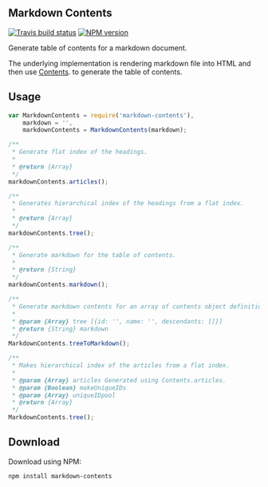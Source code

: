 <h2 id="markdown-contents">Markdown Contents</h2>

[![Travis build status](http://img.shields.io/travis/gajus/markdown-contents/master.svg?style=flat)](https://travis-ci.org/gajus/markdown-contents)
[![NPM version](http://img.shields.io/npm/v/markdown-contents.svg?style=flat)](https://www.npmjs.org/package/markdown-contents)

Generate table of contents for a markdown document.

The underlying implementation is rendering markdown file into HTML and then use [Contents](https://github.com/gajus/contents).
 to generate the table of contents.

<h2 id="usage">Usage</h2>

```js
var MarkdownContents = require('markdown-contents'),
    markdown = '',
    markdownContents = MarkdownContents(markdown);

/**
 * Generate flat index of the headings.
 *
 * @return {Array}
 */
markdownContents.articles();

/**
 * Generates hierarchical index of the headings from a flat index.
 *
 * @return {Array}
 */
markdownContents.tree();

/**
 * Generate markdown for the table of contents.
 *
 * @return {String}
 */
markdownContents.markdown();

/**
 * Generate markdown contents for an array of contents object definition.
 *
 * @param {Array} tree [{id: '', name: '', descendants: []}]
 * @return {String} markdown
 */
MarkdownContents.treeToMarkdown();

/**
 * Makes hierarchical index of the articles from a flat index.
 * 
 * @param {Array} articles Generated using Contents.articles.
 * @param {Boolean} makeUniqueIDs
 * @param {Array} uniqueIDpool
 * @return {Array}
 */
MarkdownContents.tree();
```

<h2 id="download">Download</h2>

Download using NPM:

```sh
npm install markdown-contents
```